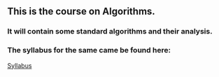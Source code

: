 ## This is the course on Algorithms.
### It will contain some standard algorithms and their analysis.
### The syllabus for the same came be found here:
[Syllabus](https://s3-us-west-2.amazonaws.com/msrit-bucket/Departments/ISE/Syllabus/UGSyllabusBook-3%264-2018-19.PDF)